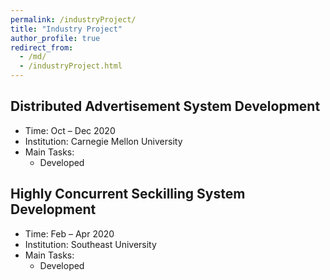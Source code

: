 ```yaml
---
permalink: /industryProject/
title: "Industry Project"
author_profile: true
redirect_from: 
  - /md/
  - /industryProject.html
---
```


## Distributed Advertisement System Development
* Time: Oct – Dec 2020
* Institution: Carnegie Mellon University
* Main Tasks:
  * Developed 


## Highly Concurrent Seckilling System Development
* Time: Feb – Apr 2020
* Institution: Southeast University
* Main Tasks:
  * Developed 

